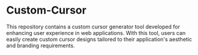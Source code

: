 # Custom-Cursor
This repository contains a custom cursor generator tool developed for enhancing user experience in web applications. With this tool, users can easily create custom cursor designs tailored to their application's aesthetic and branding requirements.
